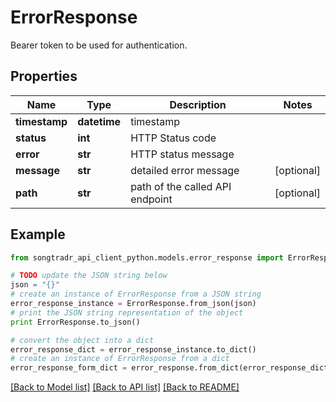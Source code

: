 # ErrorResponse

Bearer token to be used for authentication.

## Properties
Name | Type | Description | Notes
------------ | ------------- | ------------- | -------------
**timestamp** | **datetime** | timestamp | 
**status** | **int** | HTTP Status code | 
**error** | **str** | HTTP status message | 
**message** | **str** | detailed error message | [optional] 
**path** | **str** | path of the called API endpoint | [optional] 

## Example

```python
from songtradr_api_client_python.models.error_response import ErrorResponse

# TODO update the JSON string below
json = "{}"
# create an instance of ErrorResponse from a JSON string
error_response_instance = ErrorResponse.from_json(json)
# print the JSON string representation of the object
print ErrorResponse.to_json()

# convert the object into a dict
error_response_dict = error_response_instance.to_dict()
# create an instance of ErrorResponse from a dict
error_response_form_dict = error_response.from_dict(error_response_dict)
```
[[Back to Model list]](../README.md#documentation-for-models) [[Back to API list]](../README.md#documentation-for-api-endpoints) [[Back to README]](../README.md)



